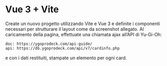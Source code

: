 # Vue 3 + Vite

Create un nuovo progetto utilizzando Vite e Vue 3 e definite i componenti necessari per strutturare il layout come da screenshot allegato.
Al caricamento della pagina, effettuate una chiamata ajax all’API di Yu-Gi-Oh:

    doc: https://ygoprodeck.com/api-guide/
    api: https://db.ygoprodeck.com/api/v7/cardinfo.php

e con i dati restituiti, stampate un elemento per ogni card.